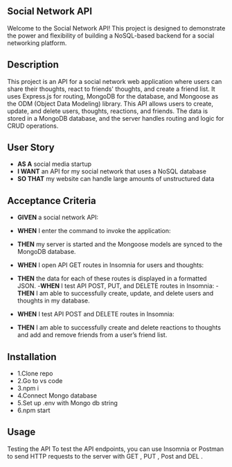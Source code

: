 ## Social Network API
Welcome to the Social Network API! This project is designed to demonstrate the power and flexibility of building a NoSQL-based backend for a social networking platform.
## Description
This project is an API for a social network web application where users can share their thoughts, react to friends' thoughts, and create a friend list. It uses Express.js for routing, MongoDB for the database, and Mongoose as the ODM (Object Data Modeling) library. This API allows users to create, update, and delete users, thoughts, reactions, and friends. The data is stored in a MongoDB database, and the server handles routing and logic for CRUD operations.

## User Story
- **AS A** social media startup
- **I WANT** an API for my social network that uses a NoSQL database
- **SO THAT** my website can handle large amounts of unstructured data

## Acceptance Criteria
- **GIVEN** a social network API:
- **WHEN** I enter the command to invoke the application:
- **THEN** my server is started and the Mongoose models are synced to the MongoDB database.

- **WHEN** I open API GET routes in Insomnia for users and thoughts:
- **THEN** the data for each of these routes is displayed in a formatted JSON.
-**WHEN** I test API POST, PUT, and DELETE routes in Insomnia:
-**THEN** I am able to successfully create, update, and delete users and thoughts in my database.
- **WHEN** I test API POST and DELETE routes in Insomnia:
- **THEN** I am able to successfully create and delete reactions to thoughts and add and remove friends from a user’s friend list.

## Installation
- 1.Clone repo
- 2.Go to vs code
- 3.npm i
- 4.Connect Mongo database 
- 5.Set up .env with Mongo db string
- 6.npm start

## Usage
Testing the API
To test the API endpoints, you can use Insomnia or Postman to send HTTP requests to the server with GET , PUT , Post and DEL .
